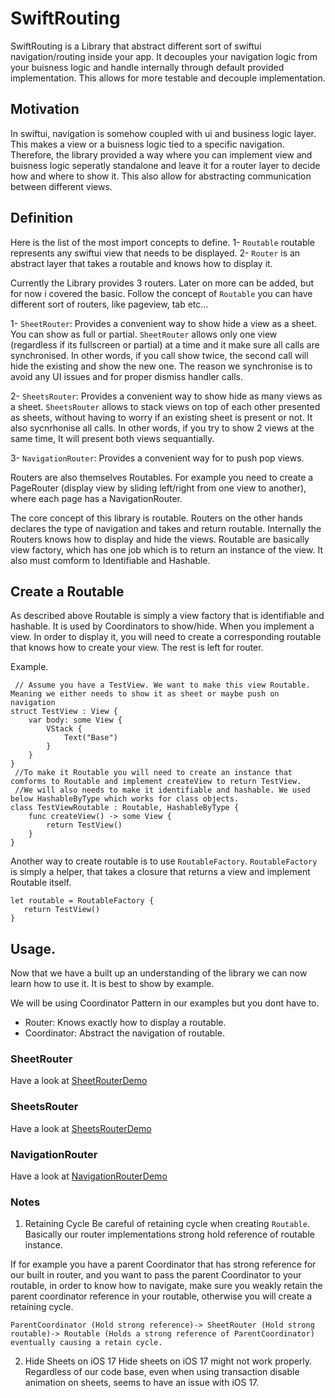 # SwiftRouting


SwiftRouting is a Library that abstract different sort of swiftui navigation/routing inside your app. It decouples your navigation logic from your buisness logic and handle internally through default provided implementation. This allows for more testable and decouple implementation.  

## Motivation 

In swiftui, navigation is somehow coupled with ui and business logic layer. This makes a view or a buisness logic tied to a specific navigation. Therefore, the library provided a way where you can implement view and buisness logic seperatly standalone and leave it for a router layer to decide how and where to show it. This also allow for abstracting communication between different views. 


## Definition 

Here is the list of the most import concepts to define. 
1- `Routable` routable represents any swiftui view that needs to be displayed. 
2- `Router`  is an abstract layer that takes a routable and knows how to display it. 


Currently the Library provides 3 routers. Later on more can be added, but for now i covered the basic. Follow the concept of `Routable` you can have different sort of routers, like pageview, tab etc... 

1- `SheetRouter`: Provides a convenient way to show hide a view as a sheet. You can show as full or partial. `SheetRouter` allows only one view (regardless if its fullscreen or partial) at a time and it make sure all calls are synchronised. In other words, if you call show twice, the second call will hide the existing and show the new one. The reason we synchronise is to avoid any UI issues and for proper dismiss handler calls.

2- `SheetsRouter`: Provides a convenient way to show hide as many views as a sheet. `SheetsRouter` allows to stack views on top of each other presented as sheets, without having to worry if an existing sheet is present or not. It also sycnrhonise all calls. In other words, if you try to show 2 views at the same time, It will present both views sequantially.
 
3- `NavigationRouter`: Provides a convenient way for to push pop views. 


Routers are also themselves Routables. For example you need to create a PageRouter (display view by sliding left/right from one view to another), where each page has a NavigationRouter. 

The core concept of this library is routable. Routers on the other hands  declares the type of navigation and takes and return routable. Internally the Routers knows how to display and hide the views. Routable are basically view factory, which has one job which is to return an instance of the view. It also must comform to Identifiable and Hashable.

## Create a Routable 

As described above Routable is simply a view factory that is identifiable and hashable. It is used by Coordinators to show/hide. When you implement a view. In order to display it, you will need to create a corresponding routable that knows how to create your view. The rest is left for router. 

Example. 

 ```
  // Assume you have a TestView. We want to make this view Routable. Meaning we either needs to show it as sheet or maybe push on navigation
 struct TestView : View {
     var body: some View {
         VStack {
             Text("Base")
         }
     }
 }
  //To make it Routable you will need to create an instance that comforms to Routable and implement createView to return TestView.
  //We will also needs to make it identifiable and hashable. We used below HashableByType which works for class objects.
 class TestViewRoutable : Routable, HashableByType {
     func createView() -> some View {
         return TestView()
     }
 }
 ```
 
 Another way to create routable is to use `RoutableFactory`. `RoutableFactory` is simply a helper, that takes a closure that returns a view and implement Routable itself. 
 
 ```
 let routable = RoutableFactory {
    return TestView()
 }
 ```
 
 
 ## Usage. 
 
 Now that we have a built up an understanding of the library we can now learn how to use it. It is best to show by example. 
 
We will be using Coordinator Pattern in our examples but you dont have to. 
- Router: Knows exactly how to display a routable.
- Coordinator: Abstract the navigation of routable. 
   
 
 ### SheetRouter
 
Have a look at [SheetRouterDemo](Sources/SwiftRouting/Routers/Sheets/SheetRouter/SheetRouterDemo.swift) 

### SheetsRouter

Have a look at [SheetsRouterDemo](Sources/SwiftRouting/Routers/Sheets/SheetsRouter/SheetsRouterDemo.swift) 

### NavigationRouter

Have a look at [NavigationRouterDemo](Sources/SwiftRouting/Routers/Navigation/NavigationRouterDemo.swift) 


### Notes

1. Retaining Cycle
Be careful of retaining cycle when creating `Routable`. Basically our router implementations strong hold reference of routable instance.  

If for example you have a parent Coordinator that has strong reference for our built in router, and you want to pass the parent Coordinator to your routable, in order to know how to navigate, make sure you weakly retain the parent coordinator reference in your routable, otherwise you will create a retaining cycle. 
```
ParentCoordinator (Hold strong reference)-> SheetRouter (Hold strong routable)-> Routable (Holds a strong reference of ParentCoordinator) eventually causing a retain cycle. 
```

2. Hide Sheets on iOS 17
Hide sheets on iOS 17 might not work properly. Regardless of our code base, even when using transaction disable animation on sheets, seems to have an issue with iOS 17.
